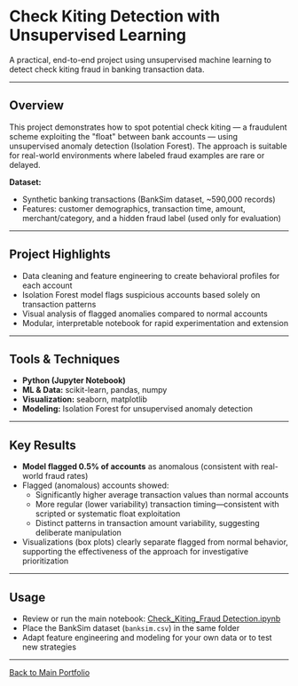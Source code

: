# Check Kiting Detection with Unsupervised Learning

A practical, end-to-end project using unsupervised machine learning to detect check kiting fraud in banking transaction data.

---

## Overview

This project demonstrates how to spot potential check kiting — a fraudulent scheme exploiting the "float" between bank accounts — using unsupervised anomaly detection (Isolation Forest). The approach is suitable for real-world environments where labeled fraud examples are rare or delayed.

**Dataset:**  
- Synthetic banking transactions (BankSim dataset, ~590,000 records)
- Features: customer demographics, transaction time, amount, merchant/category, and a hidden fraud label (used only for evaluation)

---

## Project Highlights

- Data cleaning and feature engineering to create behavioral profiles for each account
- Isolation Forest model flags suspicious accounts based solely on transaction patterns
- Visual analysis of flagged anomalies compared to normal accounts
- Modular, interpretable notebook for rapid experimentation and extension

---

## Tools & Techniques

- **Python (Jupyter Notebook)**
- **ML & Data:** scikit-learn, pandas, numpy
- **Visualization:** seaborn, matplotlib
- **Modeling:** Isolation Forest for unsupervised anomaly detection

---

## Key Results

- **Model flagged 0.5% of accounts** as anomalous (consistent with real-world fraud rates)
- Flagged (anomalous) accounts showed:
  - Significantly higher average transaction values than normal accounts
  - More regular (lower variability) transaction timing—consistent with scripted or systematic float exploitation
  - Distinct patterns in transaction amount variability, suggesting deliberate manipulation
- Visualizations (box plots) clearly separate flagged from normal behavior, supporting the effectiveness of the approach for investigative prioritization

---

## Usage

- Review or run the main notebook: [Check_Kiting_Fraud Detection.ipynb](./Check_Kiting_Fraud%20Detection.ipynb)
- Place the BankSim dataset (`banksim.csv`) in the same folder
- Adapt feature engineering and modeling for your own data or to test new strategies

---

[Back to Main Portfolio](../README.md)
